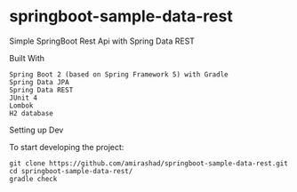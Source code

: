 # springboot-sample-data-rest
Simple SpringBoot Rest Api with Spring Data REST

Built With

    Spring Boot 2 (based on Spring Framework 5) with Gradle
    Spring Data JPA
    Spring Data REST
    JUnit 4
    Lombok
    H2 database

Setting up Dev

To start developing the project:

    git clone https://github.com/amirashad/springboot-sample-data-rest.git
    cd springboot-sample-data-rest/
    gradle check
